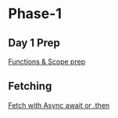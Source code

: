 # Phase-1
## Day 1 Prep
[Functions & Scope prep](https://github.com/jeryelblanco/Day1-prep)
## Fetching
[Fetch with Async await or .then](https://github.com/jeryelblanco/basicfetch)
